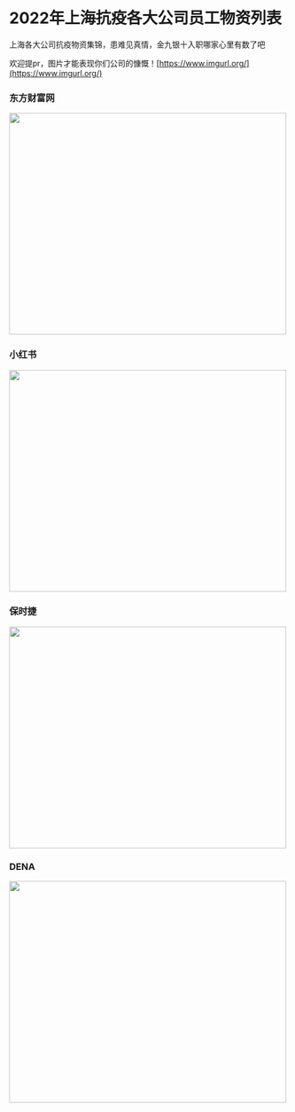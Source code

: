 # 2022年上海抗疫各大公司员工物资列表
上海各大公司抗疫物资集锦，患难见真情，金九银十入职哪家心里有数了吧

欢迎提pr，图片才能表现你们公司的慷慨！[https://www.imgurl.org/](https://www.imgurl.org/)

<!--🌰 <img src="" width="500" height="400" align="middle" />-->
### 东方财富网 
<img src="https://s3.bmp.ovh/imgs/2022/04/14/79f60a34300d7246.jpg" width="500" height="400" align="middle" />

### 小红书 
<img src="https://s3.bmp.ovh/imgs/2022/04/14/55b9edec54cfc18e.jpg" width="500" height="400" align="middle" />

### 保时捷 
<img src="https://s3.bmp.ovh/imgs/2022/04/14/916e24187bbd54b0.jpeg" width="500" height="400" align="middle" />

### DENA 
<img src="https://s3.bmp.ovh/imgs/2022/04/14/93579c6da209a25e.jpeg" width="500" height="400" align="middle" />

